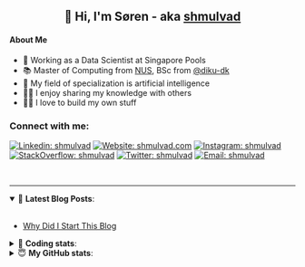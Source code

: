 <h2 align="center">
	👋 Hi, I'm Søren - aka <a href="https://shmulvad.com">shmulvad</a>
</h2>

#### About Me
- 🤖 Working as a Data Scientist at Singapore Pools
- 📚 Master of Computing from [NUS], BSc from [@diku-dk]
- 🧠 My field of specialization is artificial intelligence
- 👨‍🏫 I enjoy sharing my knowledge with others
- 👨‍💻 I love to build my own stuff

### Connect with me:

[![Linkedin: shmulvad](https://img.shields.io/badge/shmulvad-blue?style=flat&logo=Linkedin&logoColor=white)][linkedin]
[![Website: shmulvad.com](https://img.shields.io/badge/shmulvad.com-47CCCC?&style=flat&logo=Google-Chrome&logoColor=white)][website]
[![Instagram: shmulvad](https://img.shields.io/badge/-@shmulvad-purple?style=flat&logo=Instagram&logoColor=white)][instagram]
[![StackOverflow: shmulvad](https://img.shields.io/badge/shmulvad-FE7A16?style=flat&logo=stack-overflow&logoColor=white)][stackOverflow]
[![Twitter: shmulvad](https://img.shields.io/badge/@shmulvad-1ca0f1?style=flat&logo=twitter&logoColor=white)][twitter]
[![Email: shmulvad](https://img.shields.io/badge/shmulvad-D14836?style=flat&logo=gmail&logoColor=white)][mail]

<br />

---

<details open>
 <summary>📕 <b>Latest Blog Posts</b>: </summary>

<br>

<!-- BLOG-POST-LIST:START -->
- [Why Did I Start This Blog](https://shmulvad.com/blog/why-did-start-this-blog)
<!-- BLOG-POST-LIST:END -->

</details>

<!-- --- -->

<details>
 <summary>🤖 <b>Coding stats</b>: </summary>

<br>

NOTE: Doesn't track coding at work or work done in environments such as Jupyter Notebooks.

<!--START_SECTION:waka-->
![Code Time](http://img.shields.io/badge/Code%20Time-1%2C808%20hrs%2046%20mins-blue)

**I'm a Night 🦉** 

```text
🌞 Morning                68 commits          ██░░░░░░░░░░░░░░░░░░░░░░░   06.52 % 
🌆 Daytime                340 commits         ████████░░░░░░░░░░░░░░░░░   32.60 % 
🌃 Evening                441 commits         ███████████░░░░░░░░░░░░░░   42.28 % 
🌙 Night                  194 commits         █████░░░░░░░░░░░░░░░░░░░░   18.60 % 
```


📊 **This Week I Spent My Time On** 

```text
💬 Programming Languages: 
Python                   8 hrs 29 mins       ████████████░░░░░░░░░░░░░   46.69 % 
Other                    4 hrs 21 mins       ██████░░░░░░░░░░░░░░░░░░░   23.98 % 
HTML                     3 hrs 17 mins       █████░░░░░░░░░░░░░░░░░░░░   18.10 % 
CSS                      1 hr 17 mins        ██░░░░░░░░░░░░░░░░░░░░░░░   07.14 % 
Bash                     20 mins             ░░░░░░░░░░░░░░░░░░░░░░░░░   01.91 % 

🔥 Editors: 
VS Code                  13 hrs 46 mins      ███████████████████░░░░░░   75.83 % 
Zsh                      4 hrs 17 mins       ██████░░░░░░░░░░░░░░░░░░░   23.63 % 
Sublime Text             5 mins              ░░░░░░░░░░░░░░░░░░░░░░░░░   00.54 % 

🐱‍💻 Projects: 
overvaagning-admin       11 hrs 4 mins       ███████████████░░░░░░░░░░   60.91 % 
hit-locator              5 hrs 27 mins       ████████░░░░░░░░░░░░░░░░░   30.06 % 
benchmark                38 mins             █░░░░░░░░░░░░░░░░░░░░░░░░   03.53 % 
Terminal                 30 mins             █░░░░░░░░░░░░░░░░░░░░░░░░   02.80 % 
search_string            29 mins             █░░░░░░░░░░░░░░░░░░░░░░░░   02.70 % 
```


 Last Updated on 07/03/2023 18:43:15 UTC
<!--END_SECTION:waka-->

</details>

<!-- --- -->

<details>
 <summary>😇 <b>My GitHub stats</b>: </summary>

<br>

<img align="left" alt="shmulvad's Github Stats" src="https://github-readme-stats.vercel.app/api?username=shmulvad&show_icons=true&hide_border=true" />

</details>



[website]: https://shmulvad.com
[twitter]: https://twitter.com/shmulvad
[linkedin]: https://linkedin.com/in/shmulvad
[instagram]: https://instagram.com/shmulvad
[stackOverflow]: https://stackoverflow.com/users/9248793/shmulvad
[mail]: mailto:shmulvad@gmail.com
[@diku-dk]: https://github.com/diku-dk
[github]: https://github.com/shmulvad
[NUS]: https://www.nus.edu.sg